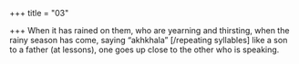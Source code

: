 +++
title = "03"

+++
When it has rained on them, who are yearning and thirsting, when the  rainy season has come,
saying “akhkhala” [/repeating syllables] like a son to a father (at
lessons), one goes up close to the other who is speaking.